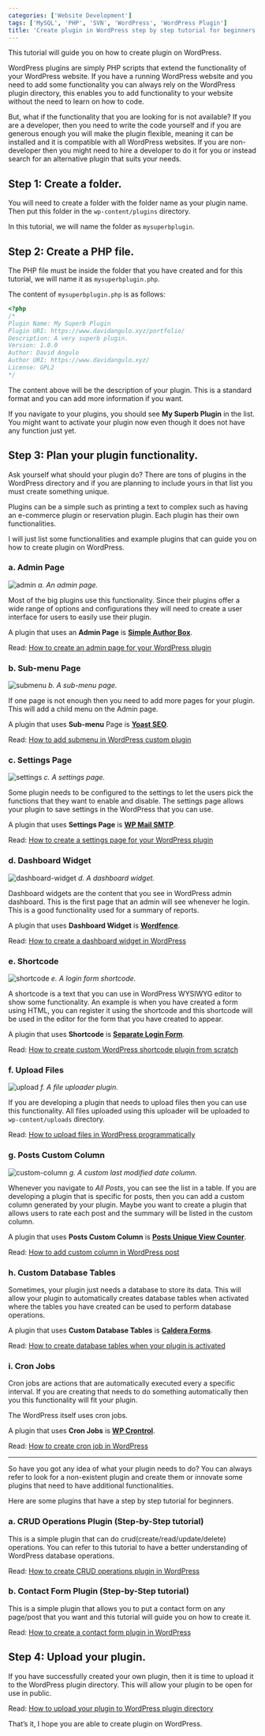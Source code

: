 ```yaml
---
categories: ['Website Development']
tags: ['MySQL', 'PHP', 'SVN', 'WordPress', 'WordPress Plugin']
title: 'Create plugin in WordPress step by step tutorial for beginners'
---
```

This tutorial will guide you on how to create plugin on WordPress.

WordPress plugins are simply PHP scripts that extend the functionality of your WordPress website. If you have a running WordPress website and you need to add some functionality you can always rely on the WordPress plugin directory, this enables you to add functionality to your website without the need to learn on how to code.

But, what if the functionality that you are looking for is not available? If you are a developer, then you need to write the code yourself and if you are generous enough you will make the plugin flexible, meaning it can be installed and it is compatible with all WordPress websites. If you are non-developer then you might need to hire a developer to do it for you or instead search for an alternative plugin that suits your needs.

## Step 1: Create a folder.
You will need to create a folder with the folder name as your plugin name. Then put this folder in the `wp-content/plugins` directory.

In this tutorial, we will name the folder as `mysuperbplugin`.

## Step 2: Create a PHP file.
The PHP file must be inside the folder that you have created and for this tutorial, we will name it as `mysuperbplugin.php`.

The content of `mysuperbplugin.php` is as follows:

```php
<?php
/*
Plugin Name: My Superb Plugin
Plugin URI: https://www.davidangulo.xyz/portfolio/
Description: A very superb plugin.
Version: 1.0.0
Author: David Angulo
Author URI: https://www.davidangulo.xyz/
License: GPL2
*/
```

The content above will be the description of your plugin. This is a standard format and you can add more information if you want.

If you navigate to your plugins, you should see **My Superb Plugin** in the list. You might want to activate your plugin now even though it does not have any function just yet.

## Step 3: Plan your plugin functionality.
Ask yourself what should your plugin do? There are tons of plugins in the WordPress directory and if you are planning to include yours in that list you must create something unique.

Plugins can be a simple such as printing a text to complex such as having an e-commerce plugin or reservation plugin. Each plugin has their own functionalities.

I will just list some functionalities and example plugins that can guide you on how to create plugin on WordPress.

### a. Admin Page

![admin](/assets/images/posts/create-plugin-in-wordpress-step-by-step-tutorial-for-beginners/admin.jpg)
_a. An admin page._

Most of the big plugins use this functionality. Since their plugins offer a wide range of options and configurations they will need to create a user interface for users to easily use their plugin.

A plugin that uses an **Admin Page** is [**Simple Author Box**](https://wordpress.org/plugins/simple-author-box/).

Read: [How to create an admin page for your WordPress plugin](/posts/how-to-create-an-admin-page-for-your-wordpress-plugin/)

### b. Sub-menu Page

![submenu](/assets/images/posts/create-plugin-in-wordpress-step-by-step-tutorial-for-beginners/submenu.jpg)
_b. A sub-menu page._

If one page is not enough then you need to add more pages for your plugin. This will add a child menu on the Admin page.

A plugin that uses **Sub-menu** Page is [**Yoast SEO**](https://wordpress.org/plugins/wordpress-seo/).

Read: [How to add submenu in WordPress custom plugin](/posts/how-to-add-submenu-in-wordpress-custom-plugin/)

### c. Settings Page

![settings](/assets/images/posts/create-plugin-in-wordpress-step-by-step-tutorial-for-beginners/settings.jpg)
_c. A settings page._

Some plugin needs to be configured to the settings to let the users pick the functions that they want to enable and disable. The settings page allows your plugin to save settings in the WordPress that you can use.

A plugin that uses **Settings Page** is [**WP Mail SMTP**](https://wordpress.org/plugins/wp-mail-smtp/).

Read: [How to create a settings page for your WordPress plugin](/posts/how-to-create-a-settings-page-for-your-wordpress-plugin/)

### d. Dashboard Widget

![dashboard-widget](/assets/images/posts/create-plugin-in-wordpress-step-by-step-tutorial-for-beginners/dashboard-widget.jpg)
_d. A dashboard widget._

Dashboard widgets are the content that you see in WordPress admin dashboard. This is the first page that an admin will see whenever he login. This is a good functionality used for a summary of reports.

A plugin that uses **Dashboard Widget** is [**Wordfence**](https://wordpress.org/plugins/wordfence/).

Read: [How to create a dashboard widget in WordPress](/posts/how-to-create-a-dashboard-widget-in-wordpress/)

### e. Shortcode

![shortcode](/assets/images/posts/create-plugin-in-wordpress-step-by-step-tutorial-for-beginners/shortcode.jpg)
_e. A login form shortcode._

A shortcode is a text that you can use in WordPress WYSIWYG editor to show some functionality. An example is when you have created a form using HTML, you can register it using the shortcode and this shortcode will be used in the editor for the form that you have created to appear.

A plugin that uses **Shortcode** is [**Separate Login Form**](https://wordpress.org/plugins/separate-login-form/).

Read: [How to create custom WordPress shortcode plugin from scratch](/posts/how-to-create-custom-wordpress-shortcode-plugin-from-scratch/)

### f. Upload Files

![upload](/assets/images/posts/create-plugin-in-wordpress-step-by-step-tutorial-for-beginners/upload.jpg)
_f. A file uploader plugin._

If you are developing a plugin that needs to upload files then you can use this functionality. All files uploaded using this uploader will be uploaded to `wp-content/uploads` directory.

Read: [How to upload files in WordPress programmatically](/posts/how-to-upload-files-in-wordpress-programmatically/)

### g. Posts Custom Column

![custom-column](/assets/images/posts/create-plugin-in-wordpress-step-by-step-tutorial-for-beginners/custom-column.jpg)
_g. A custom last modified date column._

Whenever you navigate to *All Posts*, you can see the list in a table. If you are developing a plugin that is specific for posts, then you can add a custom column generated by your plugin. Maybe you want to create a plugin that allows users to rate each post and the summary will be listed in the custom column.

A plugin that uses **Posts Custom Column** is [**Posts Unique View Counter**](https://wordpress.org/plugins/posts-unique-view-counter/).

Read: [How to add custom column in WordPress post](/posts/how-to-add-custom-column-in-wordpress-post/)

### h. Custom Database Tables
Sometimes, your plugin just needs a database to store its data. This will allow your plugin to automatically creates database tables when activated where the tables you have created can be used to perform database operations.

A plugin that uses **Custom Database Tables** is [**Caldera Forms**](https://wordpress.org/plugins/caldera-forms/).

Read: [How to create database tables when your plugin is activated](/posts/how-to-create-database-tables-when-your-plugin-is-activated/)

### i. Cron Jobs
Cron jobs are actions that are automatically executed every a specific interval. If you are creating that needs to do something automatically then you this functionality will fit your plugin.

The WordPress itself uses cron jobs.

A plugin that uses **Cron Jobs** is [**WP Crontrol**](https://wordpress.org/plugins/wp-crontrol/).

Read: [How to create cron job in WordPress](/posts/how-to-create-cron-job-in-wordpress/)

---

So have you got any idea of what your plugin needs to do? You can always refer to look for a non-existent plugin and create them or innovate some plugins that need to have additional functionalities.

Here are some plugins that have a step by step tutorial for beginners.

### a. CRUD Operations Plugin (Step-by-Step tutorial)
This is a simple plugin that can do crud(create/read/update/delete) operations. You can refer to this tutorial to have a better understanding of WordPress database operations.

Read: [How to create CRUD operations plugin in WordPress](/posts/how-to-create-crud-operations-plugin-in-wordpress/)

### b. Contact Form Plugin (Step-by-Step tutorial)
This is a simple plugin that allows you to put a contact form on any page/post that you want and this tutorial will guide you on how to create it.

Read: [How to create a contact form plugin in WordPress](/posts/how-to-create-a-contact-form-plugin-in-wordpress/)

## Step 4: Upload your plugin.
If you have successfully created your own plugin, then it is time to upload it to the WordPress plugin directory. This will allow your plugin to be open for use in public.

Read: [How to upload your plugin to WordPress plugin directory](/posts/how-to-upload-your-plugin-to-wordpress-plugin-directory/)

That’s it, I hope you are able to create plugin on WordPress.
